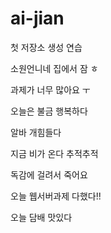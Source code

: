 # ai-jian
첫 저장소 생성 연습

소원언니네 집에서 잠 ㅎ

과제가 너무 많아요 ㅜ

오늘은 불금 행복하다

알바 개힘들다

지금 비가 온다 추적추적

독감에 걸려서 죽어요

오늘 웹서버과제 다했다!!

오늘 담배 맛있다